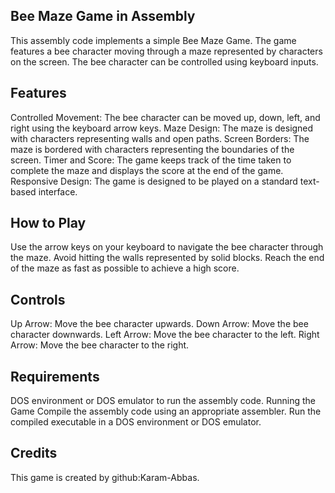 Bee Maze Game in Assembly
---------------------------------------------------------------------------------------------------------------------------------------------------------------------------------------------------------------------
This assembly code implements a simple Bee Maze Game. The game features a bee character moving through a maze represented by characters on the screen. The bee character can be controlled using keyboard inputs.

Features
---------------------------------------------------------------------------------------------------------------------------------------------------------------------------------------------------------------------
Controlled Movement:       The bee character can be moved up, down, left, and right using the keyboard arrow keys.
Maze Design:               The maze is designed with characters representing walls and open paths.
Screen Borders:            The maze is bordered with characters representing the boundaries of the screen.
Timer and Score:           The game keeps track of the time taken to complete the maze and displays the score at the end of the game.
Responsive Design:         The game is designed to be played on a standard text-based interface.

How to Play
---------------------------------------------------------------------------------------------------------------------------------------------------------------------------------------------------------------------
Use the arrow keys on your keyboard to navigate the bee character through the maze.
Avoid hitting the walls represented by solid blocks.
Reach the end of the maze as fast as possible to achieve a high score.

Controls
---------------------------------------------------------------------------------------------------------------------------------------------------------------------------------------------------------------------
Up Arrow:      Move the bee character upwards.
Down Arrow:    Move the bee character downwards.
Left Arrow:    Move the bee character to the left.
Right Arrow:   Move the bee character to the right.

Requirements
---------------------------------------------------------------------------------------------------------------------------------------------------------------------------------------------------------------------
DOS environment or DOS emulator to run the assembly code.
Running the Game
Compile the assembly code using an appropriate assembler.
Run the compiled executable in a DOS environment or DOS emulator.

Credits
---------------------------------------------------------------------------------------------------------------------------------------------------------------------------------------------------------------------
This game is created by github:Karam-Abbas.

